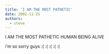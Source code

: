 ```yaml
---
title: 'I AM THE MOST PATHETIC'
date: 2002-11-25
authors:
  - steve
---
```


I AM THE MOST PATHETIC HUMAN BEING ALIVE

i'm so sorry guys :( :( :( :( :(
